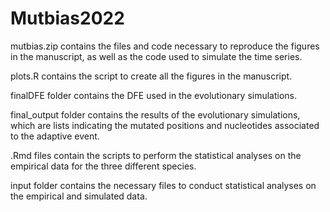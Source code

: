 # Mutbias2022

mutbias.zip contains the files and code necessary to reproduce the figures in the manuscript, as well as the code used to simulate the time series.

plots.R contains the script to create all the figures in the manuscript.

finalDFE folder contains the DFE used in the evolutionary simulations.

final_output folder contains the results of the evolutionary simulations, which are lists indicating the mutated positions and nucleotides associated to the adaptive event.

.Rmd files contain the scripts to perform the statistical analyses on the empirical data for the three different species.

input folder contains the necessary files to conduct statistical analyses on the empirical and simulated data.
